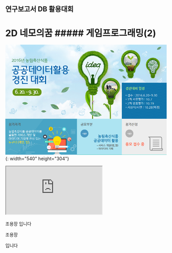 ﻿---
layout: default
---

## 연구보고서 DB 활용대회

# 2D 네모의꿈 ##### 게임프로그래밍(2)


  ![이미지](/post/img/competition1-1.png){: width="540" height="304"}

  <iframe class="embed-responsive-item" src="https://www.youtube.com/embed/9N4Nd0Ct5yU" ></iframe>






조용장
입니다

조용장

입니다

